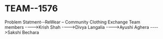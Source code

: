 # TEAM--1576
Problem Statment--ReWear – Community Clothing Exchange 
Team members
---->Krish Shah
---->Divya Langalia
---->Ayushi Aghera
---->Sakshi Bechara
